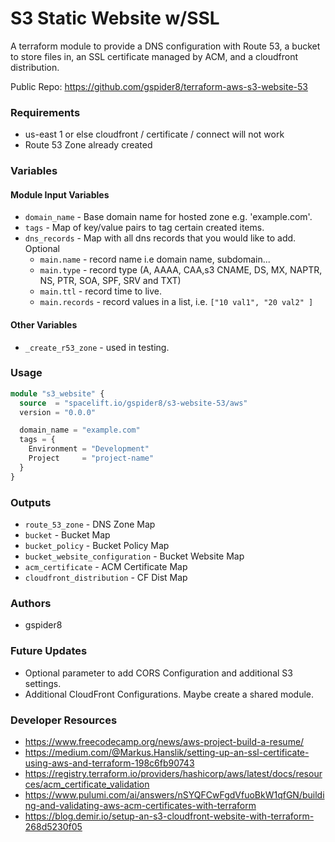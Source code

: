 # S3 Static Website w/SSL
A terraform module to provide a DNS configuration with Route 53, a bucket to store files in,
an SSL certificate managed by ACM, and a cloudfront distribution.

Public Repo: https://github.com/gspider8/terraform-aws-s3-website-53

### Requirements
- us-east 1 or else cloudfront / certificate / connect will not work
- Route 53 Zone already created


### Variables
#### Module Input Variables
- `domain_name` - Base domain name for hosted zone e.g. 'example.com'.
- `tags` - Map of key/value pairs to tag certain created items.
- `dns_records` - Map with all dns records that you would like to add. Optional
  - `main.name` - record name i.e domain name, subdomain...
  - `main.type` - record type (A, AAAA, CAA,s3 CNAME, DS, MX, NAPTR, NS, PTR, SOA, SPF, SRV and TXT)
  - `main.ttl` - record time to live.
  - `main.records` - record values in a list, i.e. `["10 val1", "20 val2" ]`
#### Other Variables
- `_create_r53_zone` - used in testing.

### Usage
```terraform
module "s3_website" {
  source  = "spacelift.io/gspider8/s3-website-53/aws"
  version = "0.0.0"

  domain_name = "example.com"
  tags = {
    Environment = "Development"
    Project     = "project-name"
  }
}
```
### Outputs
- `route_53_zone` - DNS Zone Map
- `bucket` - Bucket Map
- `bucket_policy` - Bucket Policy Map
- `bucket_website_configuration` - Bucket Website Map
- `acm_certificate` - ACM Certificate Map
- `cloudfront_distribution` - CF Dist Map

### Authors 
- gspider8

### Future Updates
- Optional parameter to add CORS Configuration and additional S3 settings.
- Additional CloudFront Configurations. Maybe create a shared module.

### Developer Resources
- https://www.freecodecamp.org/news/aws-project-build-a-resume/
- https://medium.com/@Markus.Hanslik/setting-up-an-ssl-certificate-using-aws-and-terraform-198c6fb90743
- https://registry.terraform.io/providers/hashicorp/aws/latest/docs/resources/acm_certificate_validation
- https://www.pulumi.com/ai/answers/nSYQFCwFgdVfuoBkW1qfGN/building-and-validating-aws-acm-certificates-with-terraform
- https://blog.demir.io/setup-an-s3-cloudfront-website-with-terraform-268d5230f05
